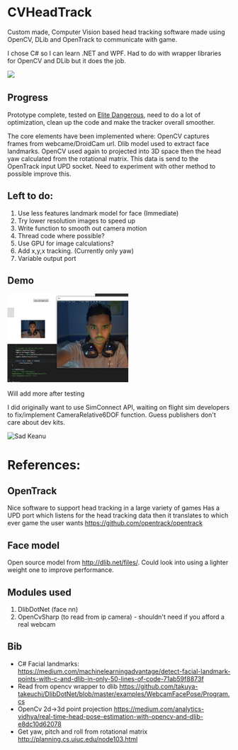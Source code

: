 # CVHeadTrack
Custom made, Computer Vision based head tracking software made using OpenCV, DLib and OpenTrack to communicate with game.

I chose C# so I can learn .NET and WPF. Had to do with wrapper libraries for OpenCV and DLib but it does the job. 

<img src="https://www.meme-arsenal.com/memes/19192be53df3176390c7ef513363ae5c.jpg" width="50px">

## Progress

Prototype complete, tested on <a href="https://store.steampowered.com/app/359320/Elite_Dangerous/">Elite Dangerous</a>, need to do a lot of optimization, clean up the code and make the tracker overall smoother. 

The core elements have been implemented where:
OpenCV captures frames from webcame/DroidCam url. Dlib model used to extract face landmarks. OpenCV used again to projected into 3D space then the head yaw calculated from the rotational matrix. This data is send to the OpenTrack input UPD socket. Need to experiment with other method to possible improve this.

## Left to do:
1. Use less features landmark model for face (Immediate)
2. Try lower resolution images to speed up
3. Write function to smooth out camera motion
4. Thread code where possible?
5. Use GPU for image calculations?
6. Add x,y,x tracking. (Currently only yaw) 
7. Variable output port

## Demo
<img src="demoImage1.jpg" alt="Sample face tracking" height="200px"/>

Will add more after testing

I did originally want to use  SimConnect API, waiting on flight sim developers to fix/implement CameraRelative6DOF function. Guess publishers don't care about dev kits.

<img src="https://i.imgur.com/7K7Thtq.jpg" alt="Sad Keanu" height="50px"/>

# References:

## OpenTrack
Nice software to support head tracking in a large variety of games
Has a UPD port which listens for the head tracking data then it translates to which ever game the user wants
https://github.com/opentrack/opentrack

## Face model
Open source model from http://dlib.net/files/. Could look into using a lighter weight one to improve performance.

## Modules used
1. DlibDotNet (face nn)
2. OpenCvSharp (to read from ip camera) - shouldn't need if you afford a real webcam

## Bib
* C# Facial landmarks:
https://medium.com/machinelearningadvantage/detect-facial-landmark-points-with-c-and-dlib-in-only-50-lines-of-code-71ab59f8873f
* Read from opencv wrapper to dlib
https://github.com/takuya-takeuchi/DlibDotNet/blob/master/examples/WebcamFacePose/Program.cs
* OpenCv 2d->3d point projection
https://medium.com/analytics-vidhya/real-time-head-pose-estimation-with-opencv-and-dlib-e8dc10d62078
* Get yaw, pitch and roll from rotational matrix
http://planning.cs.uiuc.edu/node103.html